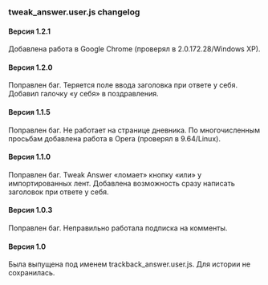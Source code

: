 ### tweak_answer.user.js changelog

#### Версия 1.2.1

Добавлена работа в Google Chrome (проверял в 2.0.172.28/Windows XP).


#### Версия 1.2.0

Поправлен баг. Теряется поле ввода заголовка при ответе у себя.
Добавил галочку «у себя» в поздравления.

#### Версия 1.1.5
Поправлен баг. Не работает на странице дневника.
По многочисленным просьбам добавлена работа в Opera (проверял в 9.64/Linux).

#### Версия 1.1.0
Поправлен баг. Tweak Answer «ломает» кнопку «или» у импортированных лент.
Добавлена возможность сразу написать заголовок при ответе у себя.

#### Версия 1.0.3
Поправлен баг. Неправильно работала подписка на комменты.

#### Версия 1.0
Была выпущена под именем trackback_answer.user.js. Для истории не сохранилась.
